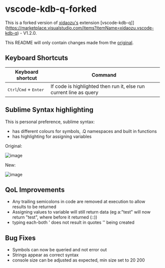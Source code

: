 # vscode-kdb-q-forked

This is a forked version of [xidaozu's](https://github.com/real-xidaozu/vscode-kdb-q) extension [vscode-kdb-q]](https://marketplace.visualstudio.com/items?itemName=xidaozu.vscode-kdb-q) - V1.2.0.


This README will only contain changes made from the [original](https://github.com/real-xidaozu/vscode-kdb-q).


## Keyboard Shortcuts

| Keyboard shortcut                                  | Command                                                            |
| ---------------------------------------------------| ------------------------------------------------------------------ |
| <kbd>Ctrl</kbd>/<kbd>Cmd</kbd> + <kbd>Enter</kbd>  | If code is highlighted then run it, else run current line as query |



## Sublime Syntax highlighting

This is personal preference, sublime syntax:
* has different colours for symbols, .Q namespaces and built in functions
* has highlighting for assigning variables


Original:

![image](https://user-images.githubusercontent.com/92346145/156467735-8c9adb7c-af02-4e30-b7cb-3d96d1ba0825.png)


New:

![image](https://user-images.githubusercontent.com/92346145/156467756-effb8a0a-a6f7-457d-9af7-8c77cc401c55.png)





## QoL Improvements

* Any trailing semicolons in code are removed at execution to allow results to be returned
* Assigning values to variable will still return data (eg a:"test" will now return "test", where before it returned (::))
* typing each-both ' does not result in quotes '' being created


## Bug Fixes 

* Symbols can now be queried and not error out
* Strings appear as correct syntax  
* console size can be adjusted as expected, min size set to 20 200
